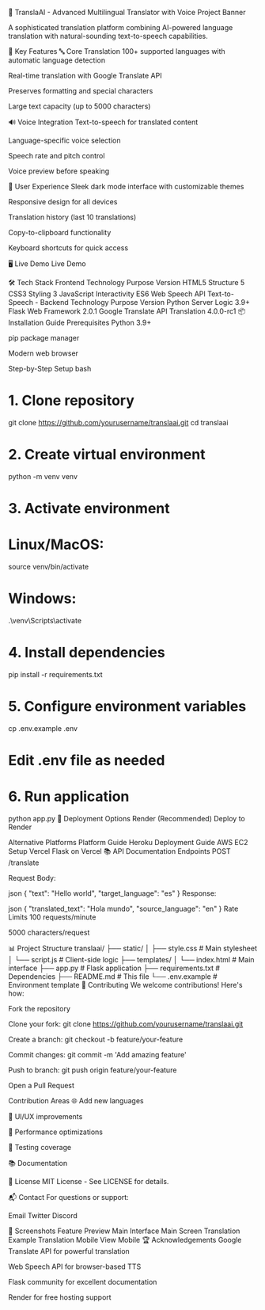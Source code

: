 🚀 TranslaAI - Advanced Multilingual Translator with Voice
Project Banner

A sophisticated translation platform combining AI-powered language translation with natural-sounding text-to-speech capabilities.

🌟 Key Features
🔤 Core Translation
100+ supported languages with automatic language detection

Real-time translation with Google Translate API

Preserves formatting and special characters

Large text capacity (up to 5000 characters)

🔊 Voice Integration
Text-to-speech for translated content

Language-specific voice selection

Speech rate and pitch control

Voice preview before speaking

🎨 User Experience
Sleek dark mode interface with customizable themes

Responsive design for all devices

Translation history (last 10 translations)

Copy-to-clipboard functionality

Keyboard shortcuts for quick access

🖥️ Live Demo
Live Demo

🛠️ Tech Stack
Frontend
Technology	Purpose	Version
HTML5	Structure	5
CSS3	Styling	3
JavaScript	Interactivity	ES6
Web Speech API	Text-to-Speech	-
Backend
Technology	Purpose	Version
Python	Server Logic	3.9+
Flask	Web Framework	2.0.1
Google Translate API	Translation	4.0.0-rc1
📦 Installation Guide
Prerequisites
Python 3.9+

pip package manager

Modern web browser

Step-by-Step Setup
bash
# 1. Clone repository
git clone https://github.com/yourusername/translaai.git
cd translaai

# 2. Create virtual environment
python -m venv venv

# 3. Activate environment
# Linux/MacOS:
source venv/bin/activate
# Windows:
.\venv\Scripts\activate

# 4. Install dependencies
pip install -r requirements.txt

# 5. Configure environment variables
cp .env.example .env
# Edit .env file as needed

# 6. Run application
python app.py
🚀 Deployment Options
Render (Recommended)
Deploy to Render

Alternative Platforms
Platform	Guide
Heroku	Deployment Guide
AWS	EC2 Setup
Vercel	Flask on Vercel
📚 API Documentation
Endpoints
POST /translate

Request Body:

json
{
  "text": "Hello world",
  "target_language": "es"
}
Response:

json
{
  "translated_text": "Hola mundo",
  "source_language": "en"
}
Rate Limits
100 requests/minute

5000 characters/request

📊 Project Structure
translaai/
├── static/
│   ├── style.css       # Main stylesheet
│   └── script.js       # Client-side logic
├── templates/
│   └── index.html      # Main interface
├── app.py              # Flask application
├── requirements.txt    # Dependencies
├── README.md           # This file
└── .env.example        # Environment template
🤝 Contributing
We welcome contributions! Here's how:

Fork the repository

Clone your fork: git clone https://github.com/yourusername/translaai.git

Create a branch: git checkout -b feature/your-feature

Commit changes: git commit -m 'Add amazing feature'

Push to branch: git push origin feature/your-feature

Open a Pull Request

Contribution Areas
🌐 Add new languages

🎨 UI/UX improvements

🚀 Performance optimizations

🧪 Testing coverage

📚 Documentation

📜 License
MIT License - See LICENSE for details.

📬 Contact
For questions or support:

Email
Twitter
Discord

📸 Screenshots
Feature	Preview
Main Interface	Main Screen
Translation Example	Translation
Mobile View	Mobile
🏆 Acknowledgements
Google Translate API for powerful translation

Web Speech API for browser-based TTS

Flask community for excellent documentation

Render for free hosting support

